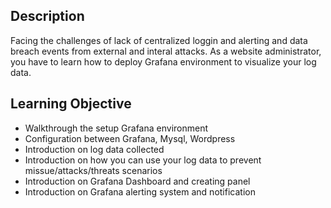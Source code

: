 ## Description
Facing the challenges of lack of centralized loggin and alerting and data breach events from external and interal attacks.
As a website administrator, you have to learn how to deploy Grafana environment to visualize your log data.



## Learning Objective
- Walkthrough the setup Grafana environment
- Configuration between Grafana, Mysql, Wordpress
- Introduction on log data collected
- Introduction on how you can use your log data to prevent missue/attacks/threats scenarios
- Introduction on Grafana Dashboard and creating panel
- Introduction on Grafana alerting system and notification

